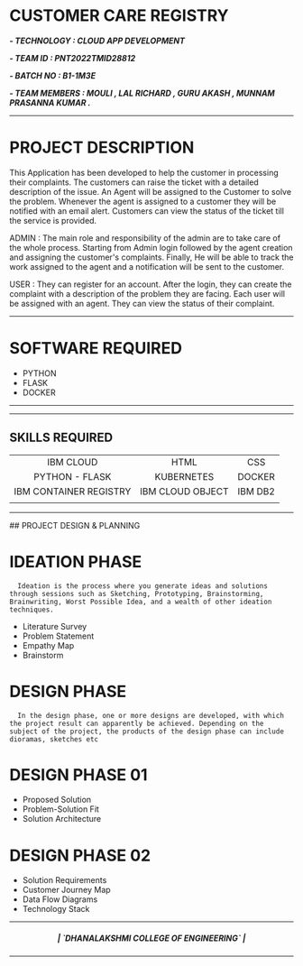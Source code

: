 # CUSTOMER CARE REGISTRY

***- TECHNOLOGY : CLOUD APP DEVELOPMENT***

***- TEAM ID    : PNT2022TMID28812***

***- BATCH NO   : B1-1M3E***

***- TEAM MEMBERS : MOULI , LAL RICHARD , GURU AKASH , MUNNAM PRASANNA KUMAR .***

<hr>

# PROJECT DESCRIPTION

This Application has been developed to help the customer in processing their complaints.  The customers can raise the ticket with a detailed description of the issue.  An Agent will be assigned to the Customer to solve the problem.  Whenever the agent is assigned to a customer they will be notified with an email alert.  Customers can view the status of the ticket till the service is provided.

 ADMIN :
 The main role and responsibility of the admin are to take care of the whole process.  Starting from Admin login followed by the agent creation and assigning the customer's complaints.  Finally, He will be able to track the work assigned to the agent and a notification will be sent to the customer.

 USER :
 They can register for an account.  After the login, they can create the complaint with a description of the problem they are facing.  Each user will be assigned with an agent.  They can view the status of their complaint.

 <hr>
 
# SOFTWARE REQUIRED
- PYTHON
- FLASK
- DOCKER

 <hr>

<hr>

## SKILLS REQUIRED
|    |   |   |
| :---:         |     :---:      |          :---: | 
| IBM CLOUD   | HTML     | CSS    | JAVASCRIPT | 
| PYTHON - FLASK    | KUBERNETES      | DOCKER    |
| IBM CONTAINER REGISTRY | IBM CLOUD OBJECT | IBM DB2 |
| | | |

<hr>
## PROJECT DESIGN & PLANNING

# IDEATION PHASE

      Ideation is the process where you generate ideas and solutions through sessions such as Sketching, Prototyping, Brainstorming, Brainwriting, Worst Possible Idea, and a wealth of other ideation techniques.
-  Literature Survey
-  Problem Statement
-  Empathy Map
-  Brainstorm

# DESIGN PHASE 
      In the design phase, one or more designs are developed, with which the project result can apparently be achieved. Depending on the subject of the project, the products of the design phase can include dioramas, sketches etc

# DESIGN PHASE 01
-  Proposed Solution
-  Problem-Solution Fit
-  Solution Architecture

# DESIGN PHASE 02 
-  Solution Requirements
-  Customer Journey Map
-  Data Flow Diagrams
-  Technology Stack


<hr>

<div align="center">
 <h5> | `DHANALAKSHMI COLLEGE OF ENGINEERING` |</h5>

<hr>
